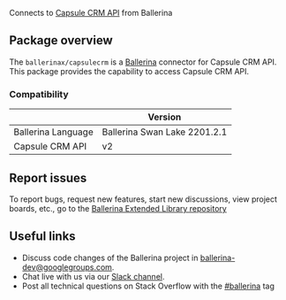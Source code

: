 Connects to [Capsule CRM API](https://developer.capsulecrm.com/v2/overview/getting-started) from Ballerina

## Package overview
The `ballerinax/capsulecrm` is a [Ballerina](https://ballerina.io/) connector for Capsule CRM API.
This package provides the capability to access Capsule CRM API.

### Compatibility
|                               | Version                         |
|-------------------------------|---------------------------------|
| Ballerina Language            | Ballerina Swan Lake 2201.2.1      | 
| Capsule CRM API               | v2                              |

## Report issues
To report bugs, request new features, start new discussions, view project boards, etc., go to the [Ballerina Extended Library repository](https://github.com/ballerina-platform/ballerina-extended-library)

## Useful links
- Discuss code changes of the Ballerina project in [ballerina-dev@googlegroups.com](mailto:ballerina-dev@googlegroups.com).
- Chat live with us via our [Slack channel](https://ballerina.io/community/slack/).
- Post all technical questions on Stack Overflow with the [#ballerina](https://stackoverflow.com/questions/tagged/ballerina) tag
